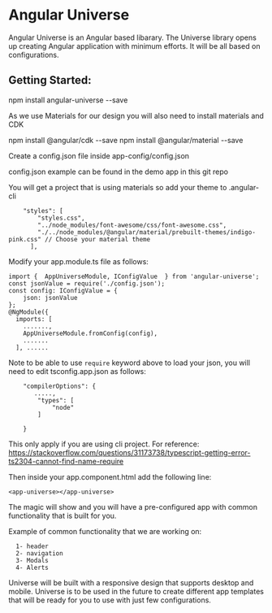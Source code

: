 # Angular Universe

Angular Universe is an Angular based libarary. The Universe library opens up creating Angular application with minimum efforts. It will be all based on configurations. 

## Getting Started:


npm install angular-universe --save

As we use Materials for our design you will also need to install materials and CDK 

npm install @angular/cdk --save
npm install @angular/material --save

Create a config.json file inside app-config/config.json

config.json example can be found in the demo app in this git repo

You will get a project that is using materials so add your theme to .angular-cli

```
	"styles": [
        "styles.css",
        "../node_modules/font-awesome/css/font-awesome.css",
        "./../node_modules/@angular/material/prebuilt-themes/indigo-pink.css" // Choose your material theme
      ],
``` 

Modify your app.module.ts file as follows: 
```
import {  AppUniverseModule, IConfigValue  } from 'angular-universe';
const jsonValue = require('./config.json');
const config: IConfigValue = {
    json: jsonValue
};
@NgModule({
  imports: [
    .......,
    AppUniverseModule.fromConfig(config),
    .......
  ], ......
```

Note to be able to use `require` keyword above to load your json, you will need to edit tsconfig.app.json as follows:

```
    "compilerOptions": {
       .....,
        "types": [
            "node"
        ]

    }
```

This only apply if you are using cli project. For reference: https://stackoverflow.com/questions/31173738/typescript-getting-error-ts2304-cannot-find-name-require 

Then inside your app.component.html add the following line:
```
<app-universe></app-universe> 
```
  The magic will show and you will have a pre-configured app with common functionality that is built for you. 

  Example of common functionality that we are working on:
```
  1- header 
  2- navigation 
  3- Modals 
  4- Alerts 
```
  Universe will be built with a responsive design that supports desktop and mobile. Universe is to be used in the future to create different app templates that will be ready for you to use with just few configurations. 

